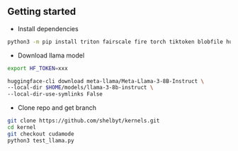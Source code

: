 ## Getting started

* Install dependencies

```bash
python3 -m pip install triton fairscale fire torch tiktoken blobfile huggingface_hub[cli]
```

* Download llama model

```bash
export HF_TOKEN=xxx

huggingface-cli download meta-llama/Meta-Llama-3-8B-Instruct \
--local-dir $HOME/models/llama-3-8b-instruct \
--local-dir-use-symlinks False
```

* Clone repo and get branch

```bash
git clone https://github.com/shelbyt/kernels.git
cd kernel
git checkout cudamode
python3 test_llama.py
```
